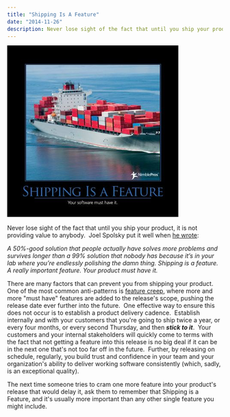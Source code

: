 ```yaml
---
title: "Shipping Is A Feature"
date: "2014-11-26"
description: Never lose sight of the fact that until you ship your product, it is not providing value to anybody.
---
```


![ShippingIsAFeature](images/ShippingIsAFeature-400x400.jpg)

Never lose sight of the fact that until you ship your product, it is not providing value to anybody.  Joel Spolsky put it well when [he wrote](http://www.joelonsoftware.com/items/2009/09/23.html):

_A 50%-good solution that people actually have solves more problems and survives longer than a 99% solution that nobody has because it’s in your lab where you’re endlessly polishing the damn thing. Shipping is a feature. A really important feature. Your product must have it._

There are many factors that can prevent you from shipping your product.  One of the most common anti-patterns is [feature creep](/antipatterns/feature-creep), where more and more "must have" features are added to the release's scope, pushing the release date ever further into the future.  One effective way to ensure this does not occur is to establish a product delivery cadence.  Establish internally and with your customers that you're going to ship twice a year, or every four months, or every second Thursday, and then _**stick to it**_.  Your customers and your internal stakeholders will quickly come to terms with the fact that not getting a feature into this release is no big deal if it can be in the next one that's not too far off in the future.  Further, by releasing on schedule, regularly, you build trust and confidence in your team and your organization's ability to deliver working software consistently (which, sadly, is an exceptional quality).

The next time someone tries to cram one more feature into your product's release that would delay it, ask them to remember that Shipping is a Feature, and it's usually more important than any other single feature you might include.
